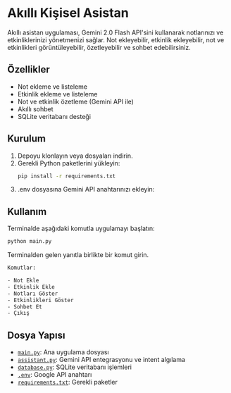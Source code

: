 # Akıllı Kişisel Asistan

Akıllı asistan uygulaması, Gemini 2.0 Flash API'sini kullanarak notlarınızı ve etkinliklerinizi yönetmenizi sağlar. Not ekleyebilir, etkinlik ekleyebilir, not ve etkinlikleri görüntüleyebilir, özetleyebilir ve sohbet edebilirsiniz.

## Özellikler

- Not ekleme ve listeleme
- Etkinlik ekleme ve listeleme
- Not ve etkinlik özetleme (Gemini API ile)
- Akıllı sohbet
- SQLite veritabanı desteği

## Kurulum

1. Depoyu klonlayın veya dosyaları indirin.
2. Gerekli Python paketlerini yükleyin:
   ```sh
   pip install -r requirements.txt
   ```
3. .env dosyasına Gemini API anahtarınızı ekleyin:

## Kullanım

Terminalde aşağıdaki komutla uygulamayı başlatın:
```sh
python main.py
```

Terminalden gelen yanıtla birlikte bir komut girin.
```sh
Komutlar:

- Not Ekle
- Etkinlik Ekle
- Notları Göster
- Etkinlikleri Göster
- Sohbet Et
- Çıkış
```

## Dosya Yapısı

- [`main.py`](main.py): Ana uygulama dosyası
- [`assistant.py`](assistant.py): Gemini API entegrasyonu ve intent algılama
- [`database.py`](client_test.py): SQLite veritabanı işlemleri
- [`.env`](.env): Google API anahtarı
- [`requirements.txt`](requirements.txt): Gerekli paketler
